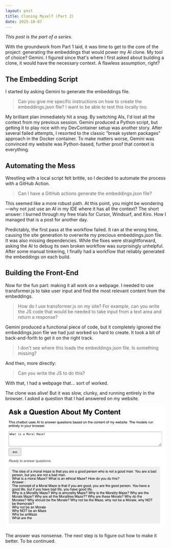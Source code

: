 ```yaml
---
layout: post
title: Cloning Myself (Part 2)
date: 2025-10-07
---
```


_This post is the part of a series._

With the groundwork from Part 1 laid, it was time to get to the core of the project: generating the embeddings that would power my AI clone. My tool of choice? Gemini. I figured since that's where I first asked about building a clone, it would have the necessary context. A flawless assumption, right?

## The Embedding Script

I started by asking Gemini to generate the embeddings file.

>  Can you give me specific instructions on how to create the embeddings.json file? I want to be able to test this locally too.

My brilliant plan immediately hit a snag. By switching AIs, I'd lost all the context from my previous session. Gemini produced a Python script, but getting it to play nice with my DevContainer setup was another story. After several failed attempts, I resorted to the classic "break system packages" approach in the Docker container. To make matters worse, Gemini was convinced my website was Python-based, further proof that context is everything.

## Automating the Mess

Wrestling with a local script felt brittle, so I decided to automate the process with a GitHub Action.

> Can I have a GitHub actions generate the embeddings.json file?

This seemed like a more robust path. At this point, you might be wondering—why not just use an AI in my IDE where it has all the context? The short answer: I burned through my free trials for Cursor, Windsurf, and Kiro. How I managed that is a post for another day.

Predictably, the first pass at the workflow failed. It ran at the wrong time, causing the site generation to overwrite my precious embeddings.json file. It was also missing dependencies. While the fixes were straightforward, asking the AI to debug its own broken workflow was surprisingly unhelpful. After some manual tinkering, I finally had a workflow that reliably generated the embeddings on each build.

## Building the Front-End

Now for the fun part: making it all work on a webpage. I needed to use transformer.js to take user input and find the most relevant content from the embeddings.

> How do I use transformer.js on my site? For example, can you write the JS code that would be needed to take input from a text area and return a response?

Gemini produced a functional piece of code, but it completely ignored the embeddings.json file we had just worked so hard to create. It took a bit of back-and-forth to get it on the right track.

> I don't see where this loads the embeddings.json file. Is something missing?

And then, more directly:

> Can you write the JS to do this?

With that, I had a webpage that… sort of worked.

The clone was alive! But it was slow, clunky, and running entirely in the browser. I asked a
question that I had answered on my website.

![](/static/img/blog/cloning-myself-part-2/what-is-moral-maze.png)

The answer was nonsense. The next step is to figure out how to make it better. To be continued.